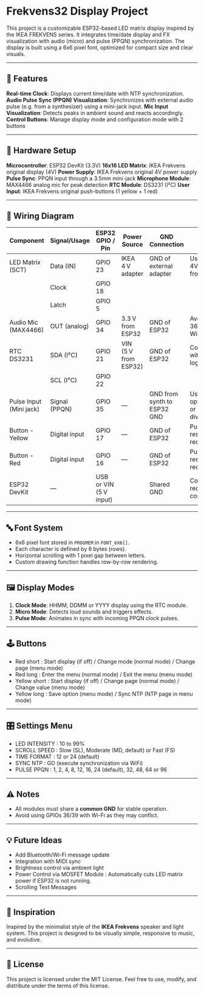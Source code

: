 # Frekvens32 Display Project

This project is a customizable ESP32-based LED matrix display inspired by the IKEA FREKVENS series. It integrates time/date display and FX visualization with audio (micro) and pulse (PPQN) synchronization. The display is built using a 6x6 pixel font, optimized for compact size and clear visuals.

---

## 🧠 Features

**Real-time Clock**: Displays current time/date with NTP synchronization.
**Audio Pulse Sync (PPQN) Visualization**: Synchronizes with external audio pulse (e.g. from a synthesizer) using a mini-jack input.
**Mic Input Visualization**: Detects peaks in ambient sound and reacts accordingly.
**Control Buttons**: Manage display mode and configuration mode with 2 buttons

---

## 🔧 Hardware Setup

**Microcontroller**: ESP32 DevKit (3.3V)
**16x16 LED Matrix**: IKEA Frekvens original display (4V)
**Power Supply**: IKEA Frekvens original 4V power supply
**Pulse Sync**: PPQN input through a 3.5mm mini-jack
**Microphone Module**: MAX4466 analog mic for peak detection
**RTC Module**: DS3231 (I²C)
**User Input**: IKEA Frekvens original push-buttons (1 yellow + 1 red)

---

## 🔌 Wiring Diagram

| Component            | Signal/Usage           | ESP32 GPIO / Pin        | Power Source           | GND Connection               | Notes                                        |
|----------------------|-------------------------|--------------------------|-------------------------|------------------------------|----------------------------------------------|
| LED Matrix (SCT)     | Data (IN)               | GPIO 23                  | IKEA 4 V adapter        | GND of external adapter      | Use external 4V, not 3.3 V from ESP32         |
|                      | Clock                   | GPIO 18                  |                         |                              |                                              |
|                      | Latch                   | GPIO 5                   |                         |                              |                                              |
| Audio Mic (MAX4466)  | OUT (analog)            | GPIO 34                  | 3.3 V from ESP32        | GND of ESP32                 | Avoid GPIO 36/39 with Wi-Fi                   |
| RTC DS3231           | SDA (I²C)               | GPIO 21                  | VIN (5 V from ESP32)    | GND of ESP32                 | Compatible with 3.3 V logic                  |
|                      | SCL (I²C)               | GPIO 22                  |                         |                              |                                              |
| Pulse Input (Mini jack) | Signal (PPQN)        | GPIO 35                  | —                       | GND from synth to ESP32 GND  | Use optocoupler or resistor divider          |
| Button - Yellow      | Digital input           | GPIO 17                  | —                       | GND of ESP32                 | Pull-down resistor recommended               |
| Button - Red         | Digital input           | GPIO 16                  | —                       | GND of ESP32                 | Pull-down resistor recommended               |
| ESP32 DevKit         | —                       | USB or VIN (5 V input)   |                         | Shared GND                   | Common GND required for all components       |

---

## 🔤 Font System

- 6x6 pixel font stored in `PROGMEM` in `FONT_6X6[]`.
- Each character is defined by 6 bytes (rows).
- Horizontal scrolling with 1 pixel gap between letters.
- Custom drawing function handles row-by-row rendering.

---

## 🖼️ Display Modes

1. **Clock Mode**: HHMM, DDMM or YYYY display using the RTC module.
2. **Micro Mode**: Detects loud sounds and triggers effects.
3. **Pulse Mode**: Animates in sync with incoming PPQN clock pulses.

---

## 🕹️ Buttons

- Red short : Start display (if off) / Change mode (normal mode) / Change page (menu mode)
- Red long : Enter the menu (normal mode) / Exit the menu (menu mode)
- Yellow short : Start display (if off) / Change page (normal mode) / Change value (menu mode)
- Yellow long : Save option (menu mode) / Sync NTP (NTP page in menu mode)

---

## 🎛️ Settings Menu

- LED INTENSITY : 10 to 99%
- SCROLL SPEED : Slow (SL), Moderate (MD, default) or Fast (FS)
- TIME FORMAT : 12 or 24 (default)
- SYNC NTP : GO (execute synchronization via WiFi)
- PULSE PPQN : 1, 2, 4, 8, 12, 16, 24 (default), 32, 48, 64 or 96

---

## ⚠️ Notes

- All modules must share a **common GND** for stable operation.
- Avoid using GPIOs 36/39 with Wi-Fi as they may conflict.

---

## 💡 Future Ideas

- Add Bluetooth/Wi-Fi message update
- Integration with MIDI sync
- Brightness control via ambient light
- Power Control via MOSFET Module : Automatically cuts LED matrix power if ESP32 is not running.
- Scrolling Text Messages

---

## 📸 Inspiration

Inspired by the minimalist style of the **IKEA Frekvens** speaker and light system. This project is designed to be visually simple, responsive to music, and evolutive.

---

## 🧾 License

This project is licensed under the MIT License.
Feel free to use, modify, and distribute under the terms of this license.